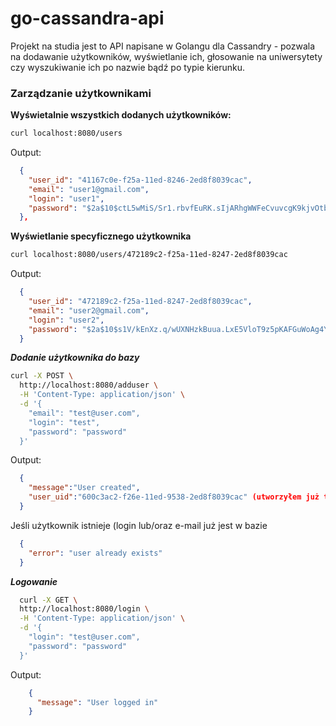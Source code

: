 # go-cassandra-api
Projekt na studia jest to API napisane w Golangu dla Cassandry - pozwala na dodawanie użytkowników, wyświetlanie ich, głosowanie na uniwersytety czy wyszukiwanie ich po nazwie bądź po typie kierunku. 

###  Zarządzanie użytkownikami
**Wyświetalnie wszystkich dodanych użytkowników:**
```bash
curl localhost:8080/users
```

Output:

```json
  {
    "user_id": "41167c0e-f25a-11ed-8246-2ed8f8039cac",
    "email": "user1@gmail.com",
    "login": "user1",
    "password": "$2a$10$ctL5wMiS/Sr1.rbvfEuRK.sIjARhgWWFeCvuvcgK9kjvOtbbIB8we"
  },
```

**Wyświetlanie specyficznego użytkownika**
```bash
curl localhost:8080/users/472189c2-f25a-11ed-8247-2ed8f8039cac
```
Output:
```json
  {
    "user_id": "472189c2-f25a-11ed-8247-2ed8f8039cac", 
    "email": "user2@gmail.com", 
    "login": "user2", 
    "password": "$2a$10$s1V/kEnXz.q/wUXNHzkBuua.LxE5VloT9z5pKAFGuWoAg4Yr56DIe"
  }
```
***Dodanie użytkownika do bazy***
```bash
curl -X POST \
  http://localhost:8080/adduser \
  -H 'Content-Type: application/json' \
  -d '{
    "email": "test@user.com",
    "login": "test",
    "password": "password"
  }'
```
Output:
```json
  {
    "message":"User created",
    "user_uid":"600c3ac2-f26e-11ed-9538-2ed8f8039cac" (utworzyłem już tego użytkownika)
  }
```
Jeśli użytkownik istnieje (login lub/oraz e-mail już jest w bazie
```json
  {
    "error": "user already exists"
  }
```
***Logowanie*** 
```bash
  curl -X GET \
  http://localhost:8080/login \
  -H 'Content-Type: application/json' \
  -d '{
    "login": "test@user.com",
    "password": "password"
  }'
```
Output:
```json
    {
      "message": "User logged in"
    }
```
